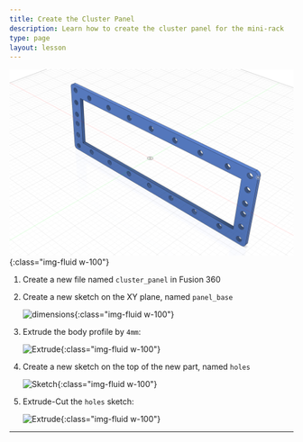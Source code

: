 ```yaml
---
title: Create the Cluster Panel
description: Learn how to create the cluster panel for the mini-rack
type: page
layout: lesson
---
```


![Cluster Panel Design](assets/cluster_panel_design.png){:class="img-fluid w-100"}

1. Create a new file named `cluster_panel` in Fusion 360

1. Create a new sketch on the XY plane, named `panel_base`

    ![dimensions](/learn/mini_rack/assets/panel_01_sketch.png){:class="img-fluid w-100"}

1. Extrude the body profile by `4mm`:

    ![Extrude](/learn/mini_rack/assets/panel_02_extrude.png){:class="img-fluid w-100"}

1. Create a new sketch on the top of the new part, named `holes`

    ![Sketch](/learn/mini_rack/assets/panel_03_sketch.png){:class="img-fluid w-100"}

1. Extrude-Cut the `holes` sketch:

    ![Extrude](/learn/mini_rack/assets/panel_04_extrude.png){:class="img-fluid w-100"}

---
